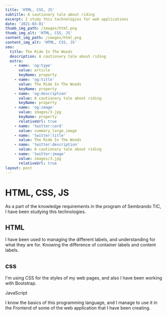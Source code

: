 ```yaml
---
title: 'HTML, CSS, JS'
subtitle: A cautionary tale about riding
excerpt: I study this technologies for web applications
date: '2021-03-01'
thumb_img_path: /images/html.png
thumb_img_alt: 'HTML, CSS, JS'
content_img_path: /images/html.png
content_img_alt: 'HTML, CSS, JS'
seo:
  title: The Ride In The Woods
  description: A cautionary tale about riding
  extra:
    - name: 'og:type'
      value: article
      keyName: property
    - name: 'og:title'
      value: The Ride In The Woods
      keyName: property
    - name: 'og:description'
      value: A cautionary tale about riding
      keyName: property
    - name: 'og:image'
      value: images/3.jpg
      keyName: property
      relativeUrl: true
    - name: 'twitter:card'
      value: summary_large_image
    - name: 'twitter:title'
      value: The Ride In The Woods
    - name: 'twitter:description'
      value: A cautionary tale about riding
    - name: 'twitter:image'
      value: images/3.jpg
      relativeUrl: true
layout: post
---
```

# **HTML, CSS, JS**

As a part of the knowledge requirements in the program of Sembrando TIC, I have been studying this technologies.

## HTML

I have been used to managing the different labels, and understanding for what they are for. Knowing the difference of container labels and content labels.

## css

I'm using CSS for the styles of my web pages, and also I have been working with Bootstrap.  

JavaScript

I know the basics of this programming language, and I manage to use it in the Frontend of some of the web application that I have been creating.  
